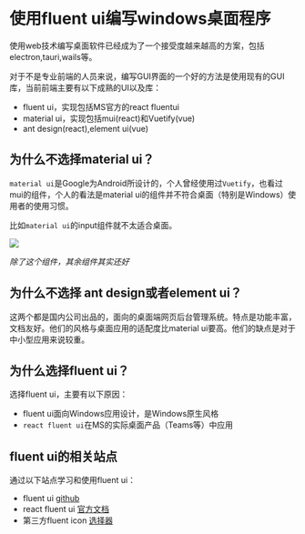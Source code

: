 # 使用fluent ui编写windows桌面程序

使用web技术编写桌面软件已经成为了一个接受度越来越高的方案，包括electron,tauri,wails等。

对于不是专业前端的人员来说，编写GUI界面的一个好的方法是使用现有的GUI库，当前前端主要有以下成熟的UI以及库：

- fluent ui，实现包括MS官方的react fluentui
- material ui，实现包括mui(react)和Vuetify(vue)
- ant design(react),element ui(vue)

## 为什么不选择material ui？

`material ui`是Google为Android所设计的，个人曾经使用过`Vuetify`，也看过mui的组件，个人的看法是material ui的组件并不符合桌面（特别是Windows）使用者的使用习惯。

比如`material ui`的input组件就不太适合桌面。

![](Pasted%20image%2020231223222019.png)

*除了这个组件，其余组件其实还好*

## 为什么不选择 ant design或者element ui？

这两个都是国内公司出品的，面向的桌面端网页后台管理系统。特点是功能丰富，文档友好。他们的风格与桌面应用的适配度比material ui要高。他们的缺点是对于中小型应用来说较重。

## 为什么选择fluent ui？

选择fluent ui，主要有以下原因：

- fluent ui面向Windows应用设计，是Windows原生风格
- `react fluent ui`在MS的实际桌面产品（Teams等）中应用

## fluent ui的相关站点

通过以下站点学习和使用fluent ui：

- fluent ui [github](https://github.com/microsoft/fluentui)
- react fluent ui [官方文档](https://react.fluentui.dev/)
- 第三方fluent icon [选择器](https://fluenticons.co/)